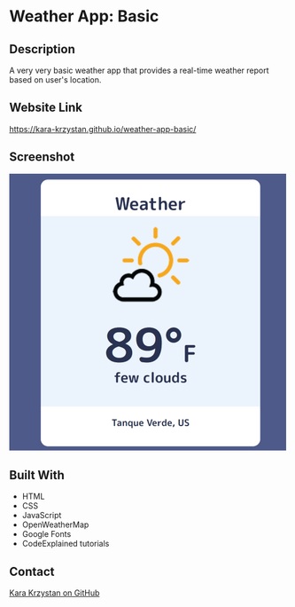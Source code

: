 # Weather App: Basic

## Description

A very very basic weather app that provides a real-time weather report based on user's location.

## Website Link

https://kara-krzystan.github.io/weather-app-basic/

## Screenshot

![screenshot](https://github.com/kara-krzystan/basic-weather-app/blob/master/assets/images/basic-weather-app-screenshot.png)

## Built With

* HTML
* CSS
* JavaScript
* OpenWeatherMap
* Google Fonts  
* CodeExplained tutorials

## Contact
[Kara Krzystan on GitHub](http://github.com/kara-krzystan)
